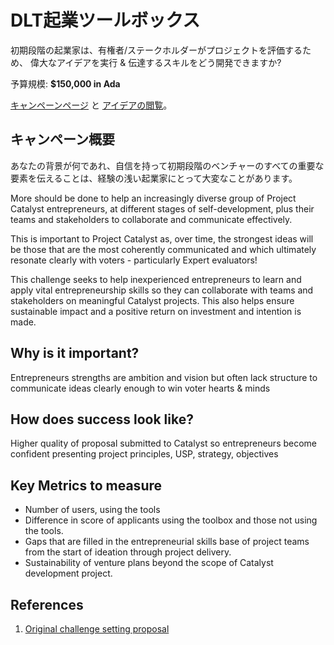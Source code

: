 # DLT起業ツールボックス

初期段階の起業家は、有権者/ステークホルダーがプロジェクトを評価するため、 偉大なアイデアを実行 & 伝達するスキルをどう開発できますか?

予算規模: **$150,000 in Ada**

[キャンペーンページ](https://cardano.ideascale.com/a/campaign-home/26113) と [アイデアの閲覧](https://cardano.ideascale.com/a/ideas/top/campaign-filter/byids/campaigns/26113/stage/unspecified)。

## キャンペーン概要

あなたの背景が何であれ、自信を持って初期段階のベンチャーのすべての重要な要素を伝えることは、経験の浅い起業家にとって大変なことがあります。

More should be done to help an increasingly diverse group of Project Catalyst entrepreneurs, at different stages of self-development, plus their teams and stakeholders to collaborate and communicate effectively.

This is important to Project Catalyst as, over time, the strongest ideas will be those that are the most coherently communicated and which ultimately resonate clearly with voters - particularly Expert evaluators!

This challenge seeks to help inexperienced entrepreneurs to learn and apply vital entrepreneurship skills so they can collaborate with teams and stakeholders on meaningful Catalyst projects. This also helps ensure sustainable impact and a positive return on investment and intention is made.

## Why is it important?

Entrepreneurs strengths are ambition and vision but often lack structure to communicate ideas clearly enough to win voter hearts & minds

## How does success look like?

Higher quality of proposal submitted to Catalyst so entrepreneurs become confident presenting project principles, USP, strategy, objectives

## Key Metrics to measure

- Number of users, using the tools
- Difference in score of applicants using the toolbox and those not using the tools.
- Gaps that are filled in the entrepreneurial skills base of project teams from the start of ideation through project delivery.
- Sustainability of venture plans beyond the scope of Catalyst development project.

## References

1. [Original challenge setting proposal](https://cardano.ideascale.com/a/dtd/DLT-Entrepreneurship-Toolbox/341809-48088)